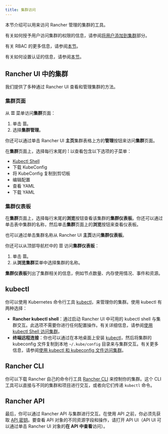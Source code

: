 ```yaml
---
title: 集群访问
---
```


<head>
  <link rel="canonical" href="https://ranchermanager.docs.rancher.com/zh/how-to-guides/new-user-guides/manage-clusters/access-clusters"/>
</head>

本节介绍可以用来访问 Rancher 管理的集群的工具。

有关如何授予用户访问集群的权限的信息，请参阅[将用户添加到集群](add-users-to-clusters.md)部分。

有关 RBAC 的更多信息，请参阅[本节](../../authentication-permissions-and-global-configuration/manage-role-based-access-control-rbac/manage-role-based-access-control-rbac.md)。

有关如何设置认证的信息，请参阅[本节](../../authentication-permissions-and-global-configuration/authentication-config/authentication-config.md)。

## Rancher UI 中的集群

我们提供了多种通过 Rancher UI 查看和管理集群的方法。

### 集群页面

从 **☰** 菜单访问**集群**页面：

1. 单击 **☰**。
1. 选择**集群管理**。

你还可以通过单击 Rancher UI **主页**集群表格上方的**管理**按钮来访问**集群**页面。

在**集群**页面上，选择每行末尾的 **⁝** 以查看包含以下选项的子菜单：

* [Kubectl Shell](use-kubectl-and-kubeconfig.md)
* 下载 KubeConfig
* 将 KubeConfig 复制到剪切板
* 编辑配置
* 查看 YAML
* 下载 YAML 

### 集群仪表板

在**集群**页面上，选择每行末尾的**浏览**按钮查看该集群的**集群仪表板**。你还可以通过单击表中集群的名称，然后单击**集群**页面上的**浏览**按钮来查看仪表板。

也可以通过单击集群名称从 Rancher UI **主页**访问**集群仪表板**。

你还可以从顶部导航栏中的 **☰** 访问**集群仪表板**：

1. 单击 **☰**。
1. 从**浏览集群**菜单中选择集群的名称。

**集群仪表板**列出了集群相关的信息，例如节点数量、内存使用情况、事件和资源。

## kubectl

你可以使用 Kubernetes 命令行工具 [kubectl](https://kubernetes.io/docs/reference/kubectl/overview/)，来管理你的集群。使用 kubectl 有两种选择：

- **Rancher kubectl shell**：通过启动 Rancher UI 中可用的 kubectl shell 与集群交互。此选项不需要你进行任何配置操作。有关详细信息，请参阅[使用 kubectl Shell 访问集群](use-kubectl-and-kubeconfig.md)。
- **终端远程连接**：你也可以通过在本地桌面上安装 [kubectl](https://kubernetes.io/docs/tasks/tools/install-kubectl/)，然后将集群的 kubeconfig 文件复制到本地 `~/.kube/config` 目录来与集群交互。有关更多信息，请参阅[使用 kubectl 和 kubeconfig 文件访问集群](use-kubectl-and-kubeconfig.md)。

## Rancher CLI

你可以下载 Rancher 自己的命令行工具 [Rancher CLI](../../../../reference-guides/cli-with-rancher/cli-with-rancher.md) 来控制你的集群。这个 CLI 工具可以直接与不同的集群和项目进行交互，或者向它们传递 `kubectl` 命令。

## Rancher API

最后，你可以通过 Rancher API 与集群进行交互。在使用 API 之前，你必须先获取 [API 密钥](../../../../reference-guides/user-settings/api-keys.md)。要查看 API 对象的不同资源字段和操作，请打开 API UI（API UI 可以通过单击 Rancher UI 对象的**在 API 中查看**访问）。
